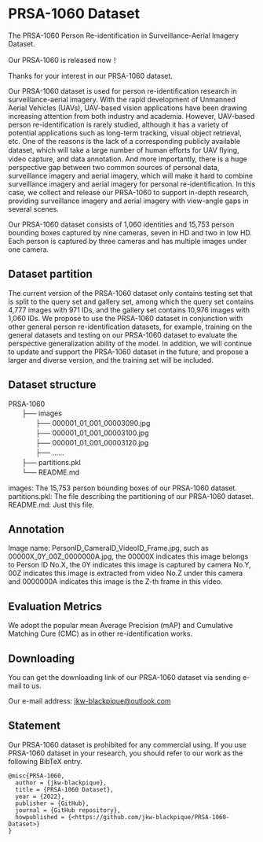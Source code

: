 # PRSA-1060 Dataset

The PRSA-1060 Person Re-identification in Surveillance-Aerial Imagery Dataset.

Our PRSA-1060 is released now！<br>

Thanks for your interest in our PRSA-1060 dataset.<br>

Our PRSA-1060 dataset is used for person re-identification research in surveillance-aerial imagery. With the rapid development of Unmanned Aerial Vehicles (UAVs), UAV-based vision applications have been drawing increasing attention from both industry and academia. However, UAV-based person re-identification is rarely studied, although it has a variety of potential applications such as long-term tracking, visual object retrieval, etc. One of the reasons is the lack of a corresponding publicly available dataset, which will take a large number of human efforts for UAV ﬂying, video capture, and data annotation. And more importantly, there is a huge perspective gap between two common sources of personal data, surveillance imagery and aerial imagery, which will make it hard to combine surveillance imagery and aerial imagery for personal re-identification. In this case, we collect and release our PRSA-1060 to support in-depth research, providing surveillance imagery and aerial imagery with view-angle gaps in several scenes.<br>

Our PRSA-1060 dataset consists of 1,060 identities and 15,753 person bounding boxes captured by nine cameras, seven in HD and two in low HD. Each person is captured by three cameras and has multiple images under one camera.


## Dataset partition

The current version of the PRSA-1060 dataset only contains testing set that is split to the query set and gallery set, among which the query set contains 4,777 images with 971 IDs, and the gallery set contains 10,976 images with 1,060 IDs. We propose to use the PRSA-1060 dataset in conjunction with other general person re-identification datasets, for example, training on the general datasets and testing on our PRSA-1060 dataset to evaluate the perspective generalization ability of the model. In addition, we will continue to update and support the PRSA-1060 dataset in the future, and propose a larger and diverse version, and the training set will be included.<br>


## Dataset structure

PRSA-1060<br>
　　├── images<br>
　　　　├── 000001_01_001_00003090.jpg<br>
　　　　├── 000001_01_001_00003100.jpg<br>
　　　　├── 000001_01_001_00003120.jpg<br>
　　　　├── ......<br>
　　├── partitions.pkl<br>
　　└── README.md<br>

images: The 15,753 person bounding boxes of our PRSA-1060 dataset.<br>
partitions.pkl: The file describing the partitioning of our PRSA-1060 dataset.<br>
README.md: Just this file.<br>


## Annotation

Image name: PersonID_CameraID_VideoID_Frame.jpg, such as 00000X_0Y_00Z_0000000A.jpg, the 00000X indicates this image belongs to Person ID No.X, the 0Y indicates this image is captured by camera No.Y, 00Z indicates this image is extracted from video No.Z under this camera and 0000000A indicates this image is the Z-th frame in this video.

        
## Evaluation Metrics

We adopt the popular mean Average Precision (mAP) and Cumulative Matching Cure (CMC) as in other re-identification works.


## Downloading

You can get the downloading link of our PRSA-1060 dataset via sending e-mail to us.

Our e-mail address: <jkw-blackpique@outlook.com>


## Statement

Our PRSA-1060 dataset is prohibited for any commercial using. If you use PRSA-1060 dataset in your research, you should refer to our work as the following BibTeX entry.

```
@misc{PRSA-1060,
  author = {jkw-blackpique},
  title = {PRSA-1060 Dataset},
  year = {2022},
  publisher = {GitHub},
  journal = {GitHub repository},
  howpublished = {<https://github.com/jkw-blackpique/PRSA-1060-Dataset>}
}
```


